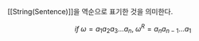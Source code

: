 
[[String(Sentence)]]을 역순으로 표기한 것을 의미한다. 

$$if \; \omega = a_1a_2a_3...a_n, \; \omega^R = a_na_{n-1}...a_1$$
